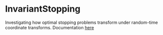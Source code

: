 # InvariantStopping
Investigating how optimal stopping problems transform under random-time coordinate transforms. Documentation [here](https://thenicanova.github.io/InvariantStopping/dev/)